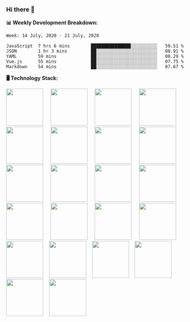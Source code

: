 ### Hi there 👋

**:bar_chart: Weekly Development Breakdown:**

<!--START_SECTION:waka-->

```text
Week: 14 July, 2020 - 21 July, 2020

JavaScript  7 hrs 6 mins        ███████████████░░░░░░░░░░   59.51 %
JSON        1 hr 3 mins         ██░░░░░░░░░░░░░░░░░░░░░░░   08.91 %
YAML        59 mins             ██░░░░░░░░░░░░░░░░░░░░░░░   08.29 %
Vue.js      55 mins             ██░░░░░░░░░░░░░░░░░░░░░░░   07.75 %
Markdown    54 mins             ██░░░░░░░░░░░░░░░░░░░░░░░   07.67 %
```

<!--END_SECTION:waka-->

**:desktop_computer: Technology Stack:**

<img src="https://cdn.rawgit.com/konpa/devicon/master/icons/javascript/javascript-original.svg
" style="height:100px" /> &nbsp; &nbsp;
<img src="https://cdn.rawgit.com/konpa/devicon/master/icons/nodejs/nodejs-original-wordmark.svg
" style="height:100px" /> &nbsp; &nbsp;
<img src="https://cdn.rawgit.com/konpa/devicon/master/icons/vuejs/vuejs-original-wordmark.svg
" style="height:100px" /> &nbsp; &nbsp;
<img src="https://cdn.rawgit.com/konpa/devicon/master/icons/linux/linux-original.svg
" style="height:100px" /> &nbsp; &nbsp;
<img src="https://cdn.rawgit.com/konpa/devicon/master/icons/postgresql/postgresql-original-wordmark.svg
" style="height:100px" /> &nbsp; &nbsp;
<img src="https://cdn.rawgit.com/konpa/devicon/master/icons/mysql/mysql-original-wordmark.svg
" style="height:100px" /> &nbsp; &nbsp;
<img src="https://cdn.rawgit.com/konpa/devicon/master/icons/sequelize/sequelize-original-wordmark.svg
" style="height:100px" /> &nbsp; &nbsp;
<img src="https://cdn.rawgit.com/konpa/devicon/master/icons/mongodb/mongodb-original-wordmark.svg
" style="height:100px" /> &nbsp; &nbsp;
<img src="https://cdn.rawgit.com/konpa/devicon/master/icons/git/git-original-wordmark.svg
" style="height:100px" /> &nbsp; &nbsp;
<img src="https://cdn.rawgit.com/konpa/devicon/master/icons/yarn/yarn-original-wordmark.svg
" style="height:100px" /> &nbsp; &nbsp;
<img src="https://cdn.rawgit.com/konpa/devicon/master/icons/npm/npm-original-wordmark.svg
" style="height:100px" /> &nbsp; &nbsp;
<img src="https://cdn.rawgit.com/konpa/devicon/master/icons/heroku/heroku-original-wordmark.svg
" style="height:100px" /> &nbsp; &nbsp;
<img src="https://cdn.rawgit.com/konpa/devicon/master/icons/amazonwebservices/amazonwebservices-original-wordmark.svg
" style="height:100px" /> &nbsp; &nbsp;
<img src="https://cdn.rawgit.com/konpa/devicon/master/icons/gulp/gulp-plain.svg
" style="height:100px" /> &nbsp; &nbsp;
<img src="https://cdn.rawgit.com/konpa/devicon/master/icons/webpack/webpack-original-wordmark.svg
" style="height:100px" /> &nbsp; &nbsp;
<img src="https://cdn.rawgit.com/konpa/devicon/master/icons/handlebars/handlebars-original-wordmark.svg
" style="height:100px" /> &nbsp; &nbsp;
<img src="https://cdn.rawgit.com/konpa/devicon/master/icons/html5/html5-original-wordmark.svg
" style="height:100px" />&nbsp; &nbsp;
<img src="https://cdn.rawgit.com/konpa/devicon/master/icons/sass/sass-original.svg
" style="height:100px" />&nbsp; &nbsp;
<img src="https://cdn.rawgit.com/konpa/devicon/master/icons/bootstrap/bootstrap-plain-wordmark.svg
" style="height:100px" />&nbsp; &nbsp;
<img src="https://cdn.rawgit.com/konpa/devicon/master/icons/dot-net/dot-net-original-wordmark.svg
" style="height:100px" />&nbsp; &nbsp;
<img src="https://cdn.rawgit.com/konpa/devicon/master/icons/electron/electron-original.svg
" style="height:100px" />&nbsp; &nbsp;
<img src="https://cdn.rawgit.com/konpa/devicon/master/icons/gimp/gimp-original-wordmark.svg
" style="height:100px" />&nbsp; &nbsp;

<!--
**emrahyumuk/emrahyumuk** is a ✨ _special_ ✨ repository because its `README.md` (this file) appears on your GitHub profile.

Here are some ideas to get you started:

- 🔭 I’m currently working on ...
- 🌱 I’m currently learning ...
- 👯 I’m looking to collaborate on ...
- 🤔 I’m looking for help with ...
- 💬 Ask me about ...
- 📫 How to reach me: ...
- 😄 Pronouns: ...
- ⚡ Fun fact: ...

**:zap: Recent Activity:**
-->
